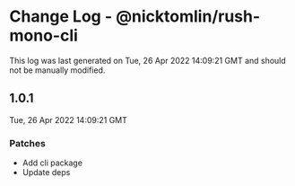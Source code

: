# Change Log - @nicktomlin/rush-mono-cli

This log was last generated on Tue, 26 Apr 2022 14:09:21 GMT and should not be manually modified.

## 1.0.1
Tue, 26 Apr 2022 14:09:21 GMT

### Patches

- Add cli package
- Update deps

